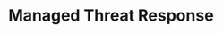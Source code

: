 ---
title: Managed Threat Response
type: managed-threat-response
image: /img/products-jumbotron.jpg
intro:
  heading: How do you response to a cyber attack such as ransomware?
  description: >
    At only $9.80 per PC monthly (no contract), our 24/7 team of security experts are here to help.
    We will proactively
main:
  heading: Benefits
---